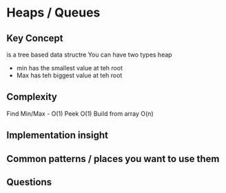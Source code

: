 # Heaps / Queues


## Key Concept
is a tree based data structre
You can have two types heap 
- min has the smallest value at teh root
- Max has teh biggest value at teh root

## Complexity 

Find Min/Max - O(1)
Peek O(1)
Build from array O(n)

## Implementation insight

## Common patterns / places you want to use them

## Questions
